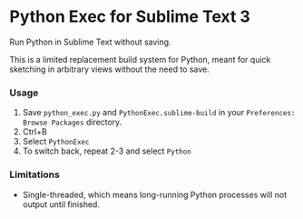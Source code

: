 # Python Exec for Sublime Text 3

Run Python in Sublime Text without saving.

This is a limited replacement build system for Python, meant for quick sketching in arbitrary views without the need to save.

### Usage

1. Save `python_exec.py` and `PythonExec.sublime-build` in your `Preferences: Browse Packages` directory.
2. Ctrl+B
3. Select `PythonExec`
4. To switch back, repeat 2-3 and select `Python`

### Limitations

- Single-threaded, which means long-running Python processes will not output until finished.